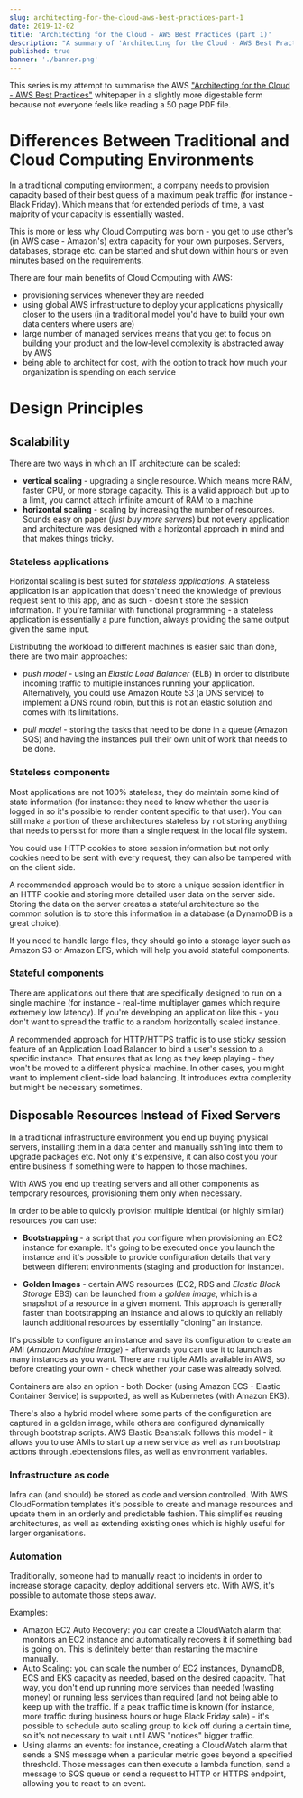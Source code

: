 ```yaml
---
slug: architecting-for-the-cloud-aws-best-practices-part-1
date: 2019-12-02
title: 'Architecting for the Cloud - AWS Best Practices (part 1)'
description: "A summary of 'Architecting for the Cloud - AWS Best Practices' whitepaper"
published: true
banner: './banner.png'
---
```


This series is my attempt to summarise the AWS ["Architecting for the Cloud - AWS Best Practices"](https://d1.awsstatic.com/whitepapers/AWS_Cloud_Best_Practices.pdf) whitepaper in a slightly more digestable form because not everyone feels like reading a 50 page PDF file.

# Differences Between Traditional and Cloud Computing Environments

In a traditional computing environment, a company needs to provision capacity based of their best guess of a maximum peak traffic (for instance - Black Friday). Which means that for extended periods of time, a vast majority of your capacity is essentially wasted.

This is more or less why Cloud Computing was born - you get to use other's (in AWS case - Amazon's) extra capacity for your own purposes. Servers, databases, storage etc. can be started and shut down within hours or even minutes based on the requirements.

There are four main benefits of Cloud Computing with AWS:

- provisioning services whenever they are needed
- using global AWS infrastructure to deploy your applications physically closer to the users (in a traditional model you'd have to build your own data centers where users are)
- large number of managed services means that you get to focus on building your product and the low-level complexity is abstracted away by AWS
- being able to architect for cost, with the option to track how much your organization is spending on each service

# Design Principles

## Scalability

There are two ways in which an IT architecture can be scaled:

- **vertical scaling** - upgrading a single resource. Which means more RAM, faster CPU, or more storage capacity. This is a valid approach but up to a limit, you cannot attach infinite amount of RAM to a machine
- **horizontal scaling** - scaling by increasing the number of resources. Sounds easy on paper (_just buy more servers_) but not every application and architecture was designed with a horizontal approach in mind and that makes things tricky.

### Stateless applications

Horizontal scaling is best suited for _stateless applications_. A stateless application is an application that doesn't need the knowledge of previous request sent to this app, and as such - doesn't store the session information. If you're familiar with functional programming - a stateless application is essentially a pure function, always providing the same output given the same input.

Distributing the workload to different machines is easier said than done, there are two main approaches:

- _push model_ - using an _Elastic Load Balancer_ (ELB) in order to distribute incoming traffic to multiple instances running your application. Alternatively, you could use Amazon Route 53 (a DNS service) to implement a DNS round robin, but this is not an elastic solution and comes with its limitations.

- _pull model_ - storing the tasks that need to be done in a queue (Amazon SQS) and having the instances pull their own unit of work that needs to be done.

### Stateless components

Most applications are not 100% stateless, they do maintain some kind of state information (for instance: they need to know whether the user is logged in so it's possible to render content specific to that user). You can still make a portion of these architectures stateless by not storing anything that needs to persist for more than a single request in the local file system.

You could use HTTP cookies to store session information but not only cookies need to be sent with every request, they can also be tampered with on the client side.

A recommended approach would be to store a unique session identifier in an HTTP cookie and storing more detailed user data on the server side. Storing the data on the server creates a stateful architecture so the common solution is to store this information in a database (a DynamoDB is a great choice).

If you need to handle large files, they should go into a storage layer such as Amazon S3 or Amazon EFS, which will help you avoid stateful components.

### Stateful components

There are applications out there that are specifically designed to run on a single machine (for instance - real-time multiplayer games which require extremely low latency). If you're developing an application like this - you don't want to spread the traffic to a random horizontally scaled instance.

A recommended approach for HTTP/HTTPS traffic is to use sticky session feature of an Application Load Balancer to bind a user's session to a specific instance. That ensures that as long as they keep playing - they won't be moved to a different physical machine. In other cases, you might want to implement client-side load balancing. It introduces extra complexity but might be necessary sometimes.

## Disposable Resources Instead of Fixed Servers

In a traditional infrastructure environment you end up buying physical servers, installing them in a data center and manually ssh'ing into them to upgrade packages etc. Not only it's expensive, it can also cost you your entire business if something were to happen to those machines.

With AWS you end up treating servers and all other components as temporary resources, provisioning them only when necessary.

In order to be able to quickly provision multiple identical (or highly similar) resources you can use:

- **Bootstrapping** - a script that you configure when provisioning an EC2 instance for example. It's going to be executed once you launch the instance and it's possible to provide configuration details that vary between different environments (staging and production for instance).

- **Golden Images** - certain AWS resources (EC2, RDS and _Elastic Block Storage_ EBS) can be launched from a _golden image_, which is a snapshot of a resource in a given moment. This approach is generally faster than bootstrapping an instance and allows to quickly an reliably launch additional resources by essentially "cloning" an instance.

It's possible to configure an instance and save its configuration to create an AMI (_Amazon Machine Image_) - afterwards you can use it to launch as many instances as you want. There are multiple AMIs available in AWS, so before creating your own - check whether your case was already solved.

Containers are also an option - both Docker (using Amazon ECS - Elastic Container Service) is supported, as well as Kubernetes (with Amazon EKS).

There's also a hybrid model where some parts of the configuration are captured in a golden image, while others are configured dynamically through bootstrap scripts. AWS Elastic Beanstalk follows this model - it allows you to use AMIs to start up a new service as well as run bootstrap actions through .ebextensions files, as well as environment variables.

### Infrastructure as code

Infra can (and should) be stored as code and version controlled. With AWS CloudFormation templates it's possible to create and manage resources and update them in an orderly and predictable fashion. This simplifies reusing architectures, as well as extending existing ones which is highly useful for larger organisations.

### Automation

Traditionally, someone had to manually react to incidents in order to increase storage capacity, deploy additional servers etc. With AWS, it's possible to automate those steps away.

Examples:

- Amazon EC2 Auto Recovery: you can create a CloudWatch alarm that monitors an EC2 instance and automatically recovers it if something bad is going on. This is definitely better than restarting the machine manually.
- Auto Scaling: you can scale the number of EC2 instances, DynamoDB, ECS and EKS capacity as needed, based on the desired capacity. That way, you don't end up running more services than needed (wasting money) or running less services than required (and not being able to keep up with the traffic. If a peak traffic time is known (for instance, more traffic during business hours or huge Black Friday sale) - it's possible to schedule auto scaling group to kick off during a certain time, so it's not necessary to wait until AWS "notices" bigger traffic.
- Using alarms an events: for instance, creating a CloudWatch alarm that sends a SNS message when a particular metric goes beyond a specified threshold. Those messages can then execute a lambda function, send a message to SQS queue or send a request to HTTP or HTTPS endpoint, allowing you to react to an event.
